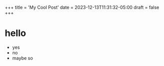 +++
title = 'My Cool Post'
date = 2023-12-13T11:31:32-05:00
draft = false
+++

# hello

- yes
- no
- maybe so